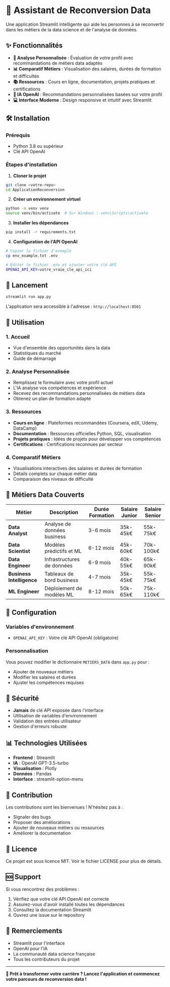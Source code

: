 # 🚀 Assistant de Reconversion Data

Une application Streamlit intelligente qui aide les personnes à se reconvertir dans les métiers de la data science et de l'analyse de données.

## ✨ Fonctionnalités

- **🎯 Analyse Personnalisée** : Évaluation de votre profil avec recommandations de métiers data adaptés
- **📊 Comparatif Métiers** : Visualisation des salaires, durées de formation et difficultés
- **📚 Ressources** : Cours en ligne, documentation, projets pratiques et certifications
- **🤖 IA OpenAI** : Recommandations personnalisées basées sur votre profil
- **💻 Interface Moderne** : Design responsive et intuitif avec Streamlit

## 🛠️ Installation

### Prérequis
- Python 3.8 ou supérieur
- Clé API OpenAI

### Étapes d'installation

1. **Cloner le projet**
```bash
git clone <votre-repo>
cd ApplicationReconversion
```

2. **Créer un environnement virtuel**
```bash
python -m venv venv
source venv/bin/activate  # Sur Windows : venv\Scripts\activate
```

3. **Installer les dépendances**
```bash
pip install -r requirements.txt
```

4. **Configuration de l'API OpenAI**
```bash
# Copier le fichier d'exemple
cp env_example.txt .env

# Éditer le fichier .env et ajouter votre clé API
OPENAI_API_KEY=votre_vraie_cle_api_ici
```

## 🚀 Lancement

```bash
streamlit run app.py
```

L'application sera accessible à l'adresse : `http://localhost:8501`

## 📱 Utilisation

### 1. **Accueil**
- Vue d'ensemble des opportunités dans la data
- Statistiques du marché
- Guide de démarrage

### 2. **Analyse Personnalisée**
- Remplissez le formulaire avec votre profil actuel
- L'IA analyse vos compétences et expérience
- Recevez des recommandations personnalisées de métiers data
- Obtenez un plan de formation adapté

### 3. **Ressources**
- **Cours en ligne** : Plateformes recommandées (Coursera, edX, Udemy, DataCamp)
- **Documentation** : Ressources officielles Python, SQL, visualisation
- **Projets pratiques** : Idées de projets pour développer vos compétences
- **Certifications** : Certifications reconnues par secteur

### 4. **Comparatif Métiers**
- Visualisations interactives des salaires et durées de formation
- Détails complets sur chaque métier data
- Comparaison des niveaux de difficulté

## 🎯 Métiers Data Couverts

| Métier | Description | Durée Formation | Salaire Junior | Salaire Senior |
|--------|-------------|-----------------|----------------|----------------|
| **Data Analyst** | Analyse de données business | 3-6 mois | 35k-45k€ | 55k-75k€ |
| **Data Scientist** | Modèles prédictifs et ML | 6-12 mois | 45k-60k€ | 70k-100k€ |
| **Data Engineer** | Infrastructures de données | 6-9 mois | 40k-55k€ | 65k-90k€ |
| **Business Intelligence** | Tableaux de bord business | 4-7 mois | 35k-45k€ | 55k-75k€ |
| **ML Engineer** | Déploiement de modèles ML | 8-12 mois | 50k-65k€ | 75k-110k€ |

## 🔧 Configuration

### Variables d'environnement
- `OPENAI_API_KEY` : Votre clé API OpenAI (obligatoire)

### Personnalisation
Vous pouvez modifier le dictionnaire `METIERS_DATA` dans `app.py` pour :
- Ajouter de nouveaux métiers
- Modifier les salaires et durées
- Ajuster les compétences requises

## 🚨 Sécurité

- **Jamais** de clé API exposée dans l'interface
- Utilisation de variables d'environnement
- Validation des entrées utilisateur
- Gestion d'erreurs robuste

## 📊 Technologies Utilisées

- **Frontend** : Streamlit
- **IA** : OpenAI GPT-3.5-turbo
- **Visualisation** : Plotly
- **Données** : Pandas
- **Interface** : streamlit-option-menu

## 🤝 Contribution

Les contributions sont les bienvenues ! N'hésitez pas à :
- Signaler des bugs
- Proposer des améliorations
- Ajouter de nouveaux métiers ou ressources
- Améliorer la documentation

## 📝 Licence

Ce projet est sous licence MIT. Voir le fichier LICENSE pour plus de détails.

## 🆘 Support

Si vous rencontrez des problèmes :
1. Vérifiez que votre clé API OpenAI est correcte
2. Assurez-vous d'avoir installé toutes les dépendances
3. Consultez la documentation Streamlit
4. Ouvrez une issue sur le repository

## 🎉 Remerciements

- Streamlit pour l'interface
- OpenAI pour l'IA
- La communauté data science française
- Tous les contributeurs du projet

---

**🚀 Prêt à transformer votre carrière ? Lancez l'application et commencez votre parcours de reconversion data !**

